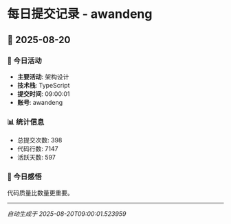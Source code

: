 # 每日提交记录 - awandeng

## 📅 2025-08-20

### 🎯 今日活动
- **主要活动**: 架构设计
- **技术栈**: TypeScript
- **提交时间**: 09:00:01
- **账号**: awandeng

### 📊 统计信息
- 总提交次数: 398
- 代码行数: 7147
- 活跃天数: 597

### 💭 今日感悟
代码质量比数量更重要。

---
*自动生成于 2025-08-20T09:00:01.523959*

